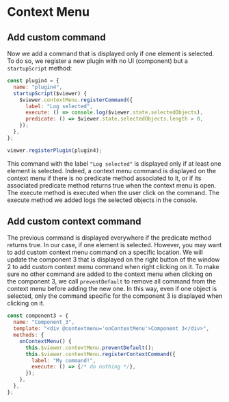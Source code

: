 # Context Menu

## Add custom command

Now we add a command that is displayed only if one element is selected. To do so, we register a new plugin with no UI (component) but a `startupScript` method:

```javascript
const plugin4 = {
  name: "plugin4",
  startupScript($viewer) {
    $viewer.contextMenu.registerCommand({
      label: "Log selected",
      execute: () => console.log($viewer.state.selectedObjects),
      predicate: () => $viewer.state.selectedObjects.length > 0,
    });
  },
};

viewer.registerPlugin(plugin4);
```

This command with the label `"Log selected"` is displayed only if at least one element is selected. Indeed, a context menu command is displayed on the context menu if there is no predicate method associated to it, or if its associated predicate method returns true when the context menu is open. The execute method is executed when the user click on the command. The execute method we added logs the selected objects in the console.

## Add custom context command

The previous command is displayed everywhere if the predicate method returns true. In our case, if one element is selected. However, you may want to add custom context menu command on a specific location. We will update the component 3 that is displayed on the right button of the window 2 to add custom context menu command when right clicking on it. To make sure no other command are added to the context menu when clicking on the component 3, we call `preventDefault` to remove all command from the context menu before adding the new one. In this way, even if one object is selected, only the command specific for the component 3 is displayed when clicking on it.

```javascript
const component3 = {
  name: "Component_3",
  template: "<div @contextmenu='onContextMenu'>Component 3</div>",
  methods: {
    onContextMenu() {
      this.$viewer.contextMenu.preventDefault();
      this.$viewer.contextMenu.registerContextCommand({
        label: "My command!",
        execute: () => {/* do nothing */},
      });
    },
  },
};
```
